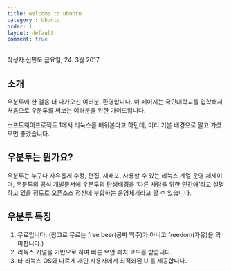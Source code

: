 ```yaml
---
title: welcome to ubuntu
category : Ubuntu
order: 1
layout: default
comment: true
---
```

작성자:신민욱 금요일, 24. 3월 2017

## 소개
우분투에 한 걸음 더 다가오신 여러분, 환영합니다.
이 페이지는 국민대학교를 입학해서 처음으로 우분투를 써보는 여러분을 위한 가이드입니다.

소프트웨어프로젝트 1에서 리눅스를 배워본다고 하던데, 미리 기본 배경으로 알고 가셨으면 좋겠습니다.

## 우분투는 뭔가요?
우분투는 누구나 자유롭게 수정, 편집, 재배포, 사용할 수 있는 리눅스 계열 운영 체제이며,
우분투의 공식 개발문서에 우분투의 탄생배경을 ‘다른 사람을 위한 인간애’라고 설명하고 있을 정도로 오픈소스 정신에 부합하는 운영체제라고 할 수 있습니다.

## 우분투 특징
1. 무료입니다. 
(참고로 무료는 free beer(공짜 맥주)가 아니고 freedom(자유)을 의미합니다.)
2. 리눅스 커널을 기반으로 하여 빠른 보안 패치 코드를 받습니다.
3. 타 리눅스 OS와 다르게 개인 사용자에게 최적화된 UI를 제공합니다.